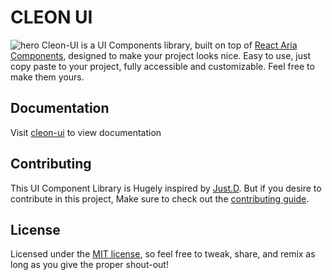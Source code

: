 # CLEON UI

![hero](https://cleon-ui.vercel.app/opengraph-image.png)
Cleon-UI is a UI Components library, built on top of [React Aria Components](https://react-spectrum.adobe.com/react-aria/getting-started.html), designed to make your project looks nice. Easy to use, just copy paste to your project, fully accessible and customizable. Feel free to make them yours.

## Documentation

Visit [cleon-ui](https://cleon-ui.vercel.app/docs/getting-started/introduction) to view documentation

## Contributing

This UI Component Library is Hugely inspired by [Just.D](https://getjustd.com/).
But if you desire to contribute in this project, Make sure to check out the [contributing guide](/CONTRIBUTING.md).

## License

Licensed under the [MIT license](https://github.com/irsyadadl/d./blob/main/LICENSE), so feel free to tweak, share, and remix as long as you give the proper shout-out!
